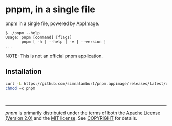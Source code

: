 pnpm, in a single file
========
[pnpm] in a single file, powered by [AppImage].

```console
$ ./pnpm --help
Usage: pnpm [command] [flags]
       pnpm [ -h | --help | -v | --version ]
...
```

NOTE: This is not an official pnpm application.

Installation
--------
```bash
curl -L https://github.com/simnalamburt/pnpm.appimage/releases/latest/download/pnpm-x86_64.AppImage -o pnpm
chmod +x pnpm
```

&nbsp;

--------
*pnpm* is primarily distributed under the terms of both the [Apache License
(Version 2.0)] and the [MIT license]. See [COPYRIGHT] for details.

[pnpm]: https://pnpm.io/
[AppImage]: https://appimage.org/
[aws/aws-cli#4947]: https://github.com/aws/aws-cli/issues/4947

[Apache License (Version 2.0)]: LICENSE-APACHE
[MIT license]: LICENSE-MIT
[COPYRIGHT]: COPYRIGHT
